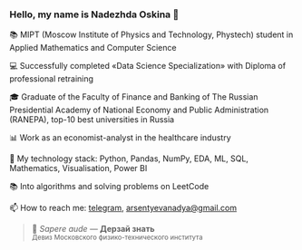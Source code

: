### Hello, my name is Nadezhda Oskina 👋

:books: MIPT (Moscow Institute of Physics and Technology, Phystech) student in Applied Mathematics and Computer Science

:computer: Successfully completed «Data Science Specialization» with Diploma of professional retraining

:mortar_board: Graduate of the Faculty of Finance and Banking of The Russian Presidential Academy of National Economy and Public Administration (RANEPA), top-10 best universities in Russia

:bar_chart: Work as an economist-analyst in the healthcare industry

:open_file_folder: My technology stack: Python, Pandas, NumPy, EDA, ML, SQL, Mathematics, Visualisation, Power BI

:books: Into algorithms and solving problems on LeetCode

📫 How to reach me: [telegram](https://t.me/nadarsa), arsentyevanadya@gmail.com

> 📜 *Sapere aude* — **Дерзай знать**  
> <sub>Девиз Московского физико-технического института</sub>

<!--
**Nadarsa/Nadarsa** is a ✨ _special_ ✨ repository because its `README.md` (this file) appears on your GitHub profile.

Here are some ideas to get you started:

- 🔭 I’m currently working on ...
- 🌱 I’m currently learning ...
- 👯 I’m looking to collaborate on ...
- 🤔 I’m looking for help with ...
- 💬 Ask me about ...
- 📫 How to reach me: ...
- 😄 Pronouns: ...
- ⚡ Fun fact: ...
-->
